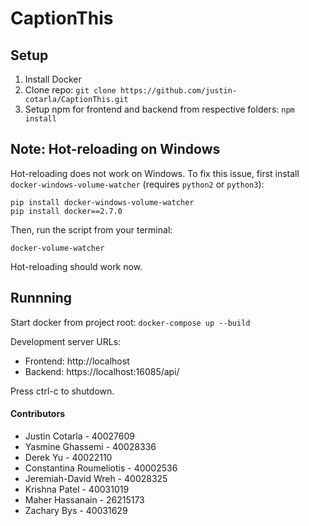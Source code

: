 # CaptionThis

## Setup
1. Install Docker
2. Clone repo: ```git clone https://github.com/justin-cotarla/CaptionThis.git```
3. Setup npm for frontend and backend from respective folders: ```npm install```

## Note: Hot-reloading on Windows
Hot-reloading does not work on Windows. To fix this issue, first install ```docker-windows-volume-watcher``` (requires ```python2``` or ```python3```):
```
pip install docker-windows-volume-watcher
pip install docker==2.7.0
```
Then, run the script from your terminal: 
```
docker-volume-watcher
``` 

Hot-reloading should work now.

## Runnning
Start docker from project root: ```docker-compose up --build```

Development server URLs:
* Frontend: http://localhost
* Backend: https://localhost:16085/api/

Press ctrl-c to shutdown.

#### Contributors
* Justin Cotarla - 40027609
* Yasmine Ghassemi - 40028336
* Derek Yu - 40022110
* Constantina Roumeliotis - 40002536
* Jeremiah-David Wreh - 40028325
* Krishna Patel - 40031019
* Maher Hassanain - 26215173
* Zachary Bys - 40031629